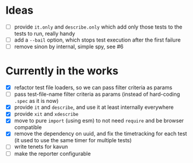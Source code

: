 # Ideas
- [ ] provide `it.only` and `describe.only` which add only those tests to the tests to run, really handy
- [ ] add a `--bail` option, which stops test execution after the first failure
- [ ] remove sinon by internal, simple spy, see #6
 
# Currently in the works

- [x] refactor test file loaders, so we can pass filter criteria as params
- [ ] pass test-file-name filter criteria as params (instead of hard-coding `.spec` as it is now)
- [x] provide `it` and `describe`, and use it at least internally everywhere
- [x] provide `xit` and `xdescribe`
- [x] move to pure `import` (using esm) to not need `require` and be browser compatible
- [x] remove the dependency on uuid, and fix the timetracking for each test (it used to use the same timer for multiple tests)
- [ ] write tenets for kavun
- [ ] make the reporter configurable